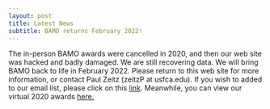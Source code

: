 ```yaml
---
layout: post
title: Latest News
subtitle: BAMO returns February 2022!
---
```


The in-person BAMO awards were cancelled in 2020, and then our web site was hacked and badly damaged. We are still recovering data.  We will bring BAMO back to life in February 2022.  Please return to this web site for more information, or contact Paul Zeitz (zeitzP at usfca.edu).  If you wish to added to our email list, please click on this [link](https://forms.gle/pVCGWa71KXX8E9wz6). Meanwhile, you can view our virtual 2020 awards [here.](https://drive.google.com/file/d/1DcAWHdyL8ZwbbJKxb2ImiL-2X-3aL8Se/view)
